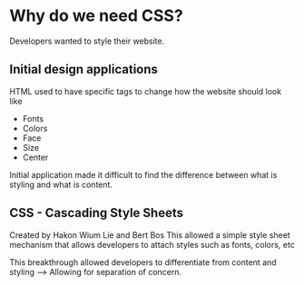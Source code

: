 # Why do we need CSS?

Developers wanted to style their website. 

## Initial design applications
HTML used to have specific tags to change how the website should look like

- Fonts
- Colors
- Face
- Size
- Center

Initial application made it difficult to find the difference between what is styling and what is content. 

## CSS - Cascading Style Sheets 
Created by Hakon Wium Lie and Bert Bos 
This allowed a simple style sheet mechanism that allows developers to attach styles such as fonts, colors, etc

This breakthrough allowed developers to differentiate from content and styling --> Allowing for separation of concern. 
